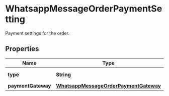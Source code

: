 

# WhatsappMessageOrderPaymentSetting

Payment settings for the order.

## Properties

| Name | Type | Description | Notes |
|------------ | ------------- | ------------- | -------------|
|**type** | **String** | Must be set to &#x60;payment_gateway&#x60;. |  |
|**paymentGateway** | [**WhatsappMessageOrderPaymentGateway**](WhatsappMessageOrderPaymentGateway.md) |  |  |



